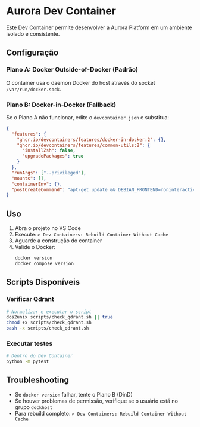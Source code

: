 # Aurora Dev Container

Este Dev Container permite desenvolver a Aurora Platform em um ambiente isolado e consistente.

## Configuração

### Plano A: Docker Outside-of-Docker (Padrão)

O container usa o daemon Docker do host através do socket `/var/run/docker.sock`.

### Plano B: Docker-in-Docker (Fallback)

Se o Plano A não funcionar, edite o `devcontainer.json` e substitua:

```json
{
  "features": {
    "ghcr.io/devcontainers/features/docker-in-docker:2": {},
    "ghcr.io/devcontainers/features/common-utils:2": {
      "installZsh": false,
      "upgradePackages": true
    }
  },
  "runArgs": ["--privileged"],
  "mounts": [],
  "containerEnv": {},
  "postCreateCommand": "apt-get update && DEBIAN_FRONTEND=noninteractive apt-get install -y curl jq dos2unix && echo 'postCreate OK';"
}
```

## Uso

1. Abra o projeto no VS Code
2. Execute: `> Dev Containers: Rebuild Container Without Cache`
3. Aguarde a construção do container
4. Valide o Docker:
   ```bash
   docker version
   docker compose version
   ```

## Scripts Disponíveis

### Verificar Qdrant

```bash
# Normalizar e executar o script
dos2unix scripts/check_qdrant.sh || true
chmod +x scripts/check_qdrant.sh
bash -x scripts/check_qdrant.sh
```

### Executar testes

```bash
# Dentro do Dev Container
python -m pytest
```

## Troubleshooting

- Se `docker version` falhar, tente o Plano B (DinD)
- Se houver problemas de permissão, verifique se o usuário está no grupo `dockhost`
- Para rebuild completo: `> Dev Containers: Rebuild Container Without Cache`
